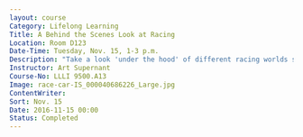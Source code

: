 ```yaml
---
layout: course
Category: Lifelong Learning
Title: A Behind the Scenes Look at Racing
Location: Room D123
Date-Time: Tuesday, Nov. 15, 1-3 p.m.
Description: "Take a look 'under the hood' of different racing worlds such as draf racing, Indy care, NASCAR and unlimited Reno Air Racers. You'll ride shotgun as Art shares experiences as a driver, car builder, fabricator, pit crew member and mechanic for all of the above professional racing classes. Potential students are race fans and those who want to know more about racing."
Instructor: Art Supernant
Course-No: LLLI 9500.A13
Image: race-car-IS_000040686226_Large.jpg
ContentWriter:
Sort: Nov. 15
Date: 2016-11-15 00:00
Status: Completed
---
```

